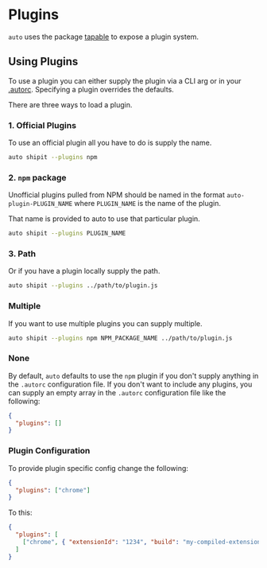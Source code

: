 # Plugins

`auto` uses the package [tapable](https://github.com/webpack/tapable) to expose a plugin system.

## Using Plugins

To use a plugin you can either supply the plugin via a CLI arg or in your [.autorc](./autorc.md#plugins). Specifying a plugin overrides the defaults.

There are three ways to load a plugin.

### 1. Official Plugins

To use an official plugin all you have to do is supply the name.

```sh
auto shipit --plugins npm
```

### 2. `npm` package

Unofficial plugins pulled from NPM should be named in the format `auto-plugin-PLUGIN_NAME` where `PLUGIN_NAME` is the name of the plugin.

That name is provided to auto to use that particular plugin.

```sh
auto shipit --plugins PLUGIN_NAME
```

### 3. Path

Or if you have a plugin locally supply the path.

```sh
auto shipit --plugins ../path/to/plugin.js
```

### Multiple

If you want to use multiple plugins you can supply multiple.

```sh
auto shipit --plugins npm NPM_PACKAGE_NAME ../path/to/plugin.js
```

### None

By default, `auto` defaults to use the `npm` plugin if you don't supply anything in the `.autorc` configuration file. If you don't want to include any plugins, you can supply an empty array in the `.autorc` configuration file like the following:

```json
{
  "plugins": []
}
```

### Plugin Configuration

To provide plugin specific config change the following:

```json
{
  "plugins": ["chrome"]
}
```

To this:

```json
{
  "plugins": [
    ["chrome", { "extensionId": "1234", "build": "my-compiled-extension.zip" }]
  ]
}
```
